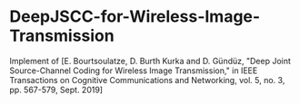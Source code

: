 # DeepJSCC-for-Wireless-Image-Transmission
Implement of [E. Bourtsoulatze, D. Burth Kurka and D. Gündüz, "Deep Joint Source-Channel Coding for Wireless Image Transmission," in IEEE Transactions on Cognitive Communications and Networking, vol. 5, no. 3, pp. 567-579, Sept. 2019]
